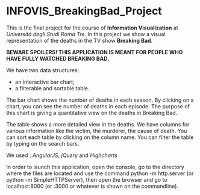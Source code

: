 # INFOVIS_BreakingBad_Project

This is the final project for the course of **Information Visualization** at *Università degli Studi Roma Tre*. In this project we show a visual representation of the deaths in the TV show **Breaking Bad**.

**BEWARE SPOILERS! THIS APPLICATION IS MEANT FOR PEOPLE WHO HAVE FULLY WATCHED BREAKING BAD.**

We have two data structures:
  - an interactive bar chart;
  - a filterable and sortable table.
  
The bar chart shows the number of deaths in each season. By clicking on a chart, you can see the number of deaths in each episode. The purpose of this chart is giving a quantitative view on the deaths in Breaking Bad.

The table shows a more detailed view in the deaths. We have columns for various information like the victim, the murderer, the cause of death. You can sort each table by clicking on the column name. You can filter the table by typing on the search bars.

We used : *AngularJS*, *jQuery* and *Highcharts*

In order to launch this application, open the console, go to the directory where the files are located and use the command python -m http.server (or python -m SimpleHTTPServer), then open the browser and go to localhost:8000 (or :3000 or whatever is shown on the commandline).
